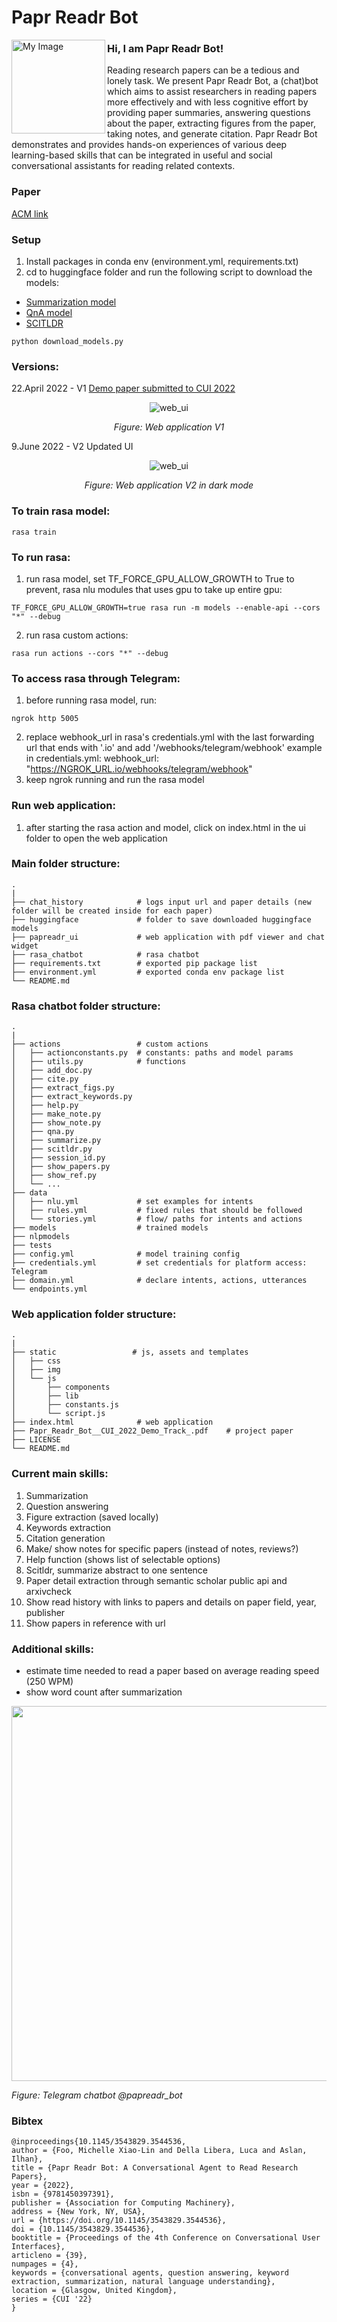 # Papr Readr Bot
<img align="left" src="https://user-images.githubusercontent.com/100949943/174551969-848d7407-f618-4352-b1b5-9444947e5be2.png" height="150" alt="My Image">

### Hi, I am Papr Readr Bot!
Reading research papers can be a tedious and lonely task. We present Papr Readr Bot, a (chat)bot which aims to assist researchers in reading papers more effectively and with less cognitive effort by providing paper summaries, answering questions about the paper, extracting figures from the paper, taking notes, and generate citation. Papr Readr Bot demonstrates and provides hands-on experiences of various deep learning-based skills that can be integrated in useful and social conversational assistants for reading related contexts.

### Paper
[ACM link](https://dl.acm.org/doi/10.1145/3543829.3544536)

### Setup
1. Install packages in conda env (environment.yml, requirements.txt)
2. cd to huggingface folder and run the following script to download the models:
- [Summarization model](https://huggingface.co/facebook/bart-large-cnn) 
- [QnA model](https://huggingface.co/deepset/tinyroberta-squad2)
- [SCITLDR](https://huggingface.co/lrakotoson/scitldr-catts-xsum-ao)
```
python download_models.py
```

### Versions:
22.April 2022 - V1 [Demo paper submitted to CUI 2022](https://github.com/michellefxl/paprreadrbot/files/8554340/Papr_Readr_Bot__CUI_2022_Demo_Track_.pdf)
<p align="center">
<img src="https://user-images.githubusercontent.com/100949943/165084052-214ae06c-66c0-438d-aa18-71c21b562688.png" width="auto" height="auto" alt="web_ui"/>
</p>
<p align="center"><em>Figure: Web application V1</em></p>
9.June 2022 - V2 Updated UI
<p align="center">
<img src="https://user-images.githubusercontent.com/100949943/172862973-a26fd005-4a87-422d-99a9-fe3cea65d776.png" width="auto" height="auto" alt="web_ui"/>
</p>
<p align="center"><em>Figure: Web application V2 in dark mode</em></p>

### To train rasa model:
```
rasa train
```

### To run rasa:
1. run rasa model, set TF_FORCE_GPU_ALLOW_GROWTH to True to prevent, rasa nlu modules that uses gpu to take up entire gpu:
```
TF_FORCE_GPU_ALLOW_GROWTH=true rasa run -m models --enable-api --cors "*" --debug
```
2. run rasa custom actions: 
```
rasa run actions --cors "*" --debug
```
### To access rasa through Telegram:
1. before running rasa model, run:
```
ngrok http 5005
```
2. replace webhook_url in rasa's credentials.yml with the last forwarding url that ends with '.io' and add '/webhooks/telegram/webhook'
example in credentials.yml: webhook_url: "https://NGROK_URL.io/webhooks/telegram/webhook"
3. keep ngrok running and run the rasa model

### Run web application:
1. after starting the rasa action and model, click on index.html in the ui folder to open the web application

### Main folder structure:
```
.
|
├── chat_history            # logs input url and paper details (new folder will be created inside for each paper)
├── huggingface             # folder to save downloaded huggingface models
├── papreadr_ui             # web application with pdf viewer and chat widget
├── rasa_chatbot            # rasa chatbot
├── requirements.txt        # exported pip package list
├── environment.yml         # exported conda env package list 
└── README.md
```

### Rasa chatbot folder structure:
```
.
|
├── actions                 # custom actions
│   ├── actionconstants.py  # constants: paths and model params
│   ├── utils.py            # functions
│   ├── add_doc.py         
│   ├── cite.py              
│   ├── extract_figs.py            
│   ├── extract_keywords.py            
│   ├── help.py            
│   ├── make_note.py            
│   ├── show_note.py           
│   ├── qna.py           
│   ├── summarize.py   
│   ├── scitldr.py  
│   ├── session_id.py  
│   ├── show_papers.py  
│   ├── show_ref.py 
│   └── ...   
├── data
│   ├── nlu.yml             # set examples for intents
│   ├── rules.yml           # fixed rules that should be followed
│   └── stories.yml         # flow/ paths for intents and actions
├── models                  # trained models
├── nlpmodels
├── tests
├── config.yml              # model training config
├── credentials.yml         # set credentials for platform access: Telegram 
├── domain.yml              # declare intents, actions, utterances
└── endpoints.yml
```

### Web application folder structure:
```
.
|
├── static                 # js, assets and templates
│   ├── css                     
│   ├── img  
│   └── js 
│       ├── components 
│       ├── lib 
│       ├── constants.js 
│       └── script.js 
├── index.html              # web application
├── Papr_Readr_Bot__CUI_2022_Demo_Track_.pdf    # project paper
├── LICENSE                 
└── README.md               
```

### Current main skills:
1. Summarization
2. Question answering
3. Figure extraction (saved locally)
4. Keywords extraction
5. Citation generation
6. Make/ show notes for specific papers (instead of notes, reviews?)
7. Help function (shows list of selectable options)
8. Scitldr, summarize abstract to one sentence
9. Paper detail extraction through semantic scholar public api and arxivcheck
10. Show read history with links to papers and details on paper field, year, publisher 
11. Show papers in reference with url

### Additional skills:
- estimate time needed to read a paper based on average reading speed (250 WPM)
- show word count after summarization 

<p align="left">
<img src="https://user-images.githubusercontent.com/100949943/165086750-9518a167-b719-49a5-8a10-98b219a529f9.png" width="auto" height="600" />
</p>
<p align="left"><em>Figure: Telegram chatbot @papreadr_bot</em></p>

### Bibtex
```
@inproceedings{10.1145/3543829.3544536,
author = {Foo, Michelle Xiao-Lin and Della Libera, Luca and Aslan, Ilhan},
title = {Papr Readr Bot: A Conversational Agent to Read Research Papers},
year = {2022},
isbn = {9781450397391},
publisher = {Association for Computing Machinery},
address = {New York, NY, USA},
url = {https://doi.org/10.1145/3543829.3544536},
doi = {10.1145/3543829.3544536},
booktitle = {Proceedings of the 4th Conference on Conversational User Interfaces},
articleno = {39},
numpages = {4},
keywords = {conversational agents, question answering, keyword extraction, summarization, natural language understanding},
location = {Glasgow, United Kingdom},
series = {CUI '22}
}
```
